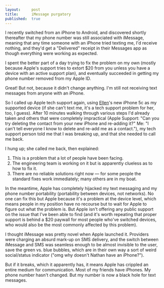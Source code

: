 ```yaml
---
layout:     post
title:      iMessage purgatory
published:  true
---
```


I recently switched from an iPhone to Android, and discovered shortly thereafter that my phone number was still associated with iMessage, meaning that any time someone with an iPhone tried texting me, I'd receive nothing, and they'd get a "Delivered" receipt in their Messages app as though everything were working as expected.

I spent the better part of a day trying to fix the problem on my own (mostly because Apple's support tries to extort $20 from you unless you have a device with an active support plan), and eventually succeeded in getting my phone number removed from my Apple ID. 

Great! But not, because it didn't change anything. I'm still not receiving text messages from anyone with an iPhone.

So I called up Apple tech support again, using [Ellen](http://ellenflaherty.com)'s new iPhone 5c as my supported device (if she can't text me, it's a tech support problem for her, too, I guess). After 10 minutes walking through various steps I'd already taken and others that were completely impractical (Apple Support: "Can you try deleting the contact from your new iPhone and re-adding it?" Me: "I can't tell everyone I know to delete and re-add me as a contact."), my tech support person told me that I was breaking up, and that she needed to call me back. 

I hung up; she called me back, then explained:

1. This is a problem that a lot of people have been facing.
2. The engineering team is working on it but is apparently clueless as to how to fix it.
3. There are no reliable solutions right now — for some people the standard fixes work immediately; many others are in my boat.

In the meantime, Apple has completely hijacked my text messaging and my phone number portability (portability between devices, not networks). No one can fix this but Apple because it's a problem at the device level, which means people in my position have no recourse but to wait for Apple to figure out what the problem is. But Apple isn't offering any public support on the issue that I've been able to find (and it's worth repeating that proper support is behind a $20 paywall for most people who've switched devices, who would also be the most commonly affected by this problem).

I thought iMessage was pretty novel when Apple launched it. Providers were charging an absurd mark-up on SMS delivery, and the switch between iMessage and SMS was seamless enough to be almost invisible to the user, save the green vs. blue bubbles, which are in their own way a sort of weird social/status indicator ("omg why doesn't Nathan have an iPhone?").

But if it breaks, which it apparently has, it means Apple has crippled an entire medium for communication. Most of my friends have iPhones. My phone number hasn't changed. But my number is now a black hole for text messages.
